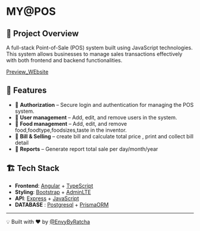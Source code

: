# MY@POS

## 🚀 Project Overview
A full-stack Point-of-Sale (POS) system built using JavaScript technologies. This system allows businesses to manage sales transactions effectively with both frontend and backend functionalities.

[Preview_WEbsite](https://ratchan.com/)

## 🎯 Features
- 📌 **Authorization** – Secure login and authentication for managing the POS system.
- 📌 **User management** – Add, edit, and remove users in the system.
- 📌 **Food management** – Add, edit, and remove food,foodtype,foodsizes,taste in the inventor.
- 📌 **Bill & Selling** – create bill and calculate total price , print and collect bill detail
- 📌 **Reports** – Generate report total sale per day/month/year

## 🏗️ Tech Stack
- **Frontend**: [Angular](https://angular.dev/) + [TypeScript](https://www.typescriptlang.org/)
- **Styling**: [Bootstrap](https://getbootstrap.com/) + [AdminLTE](https://adminlte.io/)
- **API**: [Express](https://expressjs.com/) + [JavaScript](https://developer.mozilla.org/en-US/docs/Web/JavaScript)
- **DATABASE** : [Postgresql](https://www.postgresql.org/) + [PrismaORM](https://www.prisma.io/)

---
💡 Built with ❤️ by [@EnvyByRatcha](https://github.com/EnvyByRatcha)
